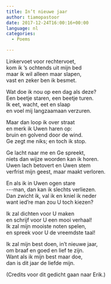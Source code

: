 ```yaml
---
title: In’t nieuwe jaar
author: tiamopastoor
date: 2017-12-24T16:00:16+00:00
language: nl
categories:
  - Poems

---
```

Linkervoet voor rechtervoet,  
kom ik ’s ochtends uit mijn bed  
maar ik wil alleen maar slapen,  
vast en zeker ben ik besmet.

Wat doe ik nou op een dag als deze?  
Een beetje staren, een beetje turen.  
Ik eet, wacht, eet en slaap  
en voel mij langzaamaan verzuren.

Maar dan loop ik over straat  
en merk ik Uwen haren op:  
bruin en golvend door de wind.  
Ge zegt me niks; en toch ik stop.

Ge lacht naar me en Ge spreekt,  
niets dan wijze woorden kan ik horen.  
Uwen lach betovert en Uwen stem  
verfrist mijn geest, maar maakt verloren.

En als ik in Uwen ogen stare  
---man, dan kan ik slechts verliezen.  
Dan zwicht ik, val ik en kniel ik neder  
want ied’re man zou U toch kiezen?

Ik zal dichten voor U maken  
en schrijf voor U een mooi verhaal!  
Ik zal mijn mooiste noten spelen,  
en spreek voor U de vreemdste taal!

Ik zal mijn best doen, in’t nieuwe jaar,  
om braaf en goed en lief te zijn.  
Want als ik mijn best maar doe,  
dan is dit jaar de liefde mijn.

(Credits voor dit gedicht gaan naar Erik.)
